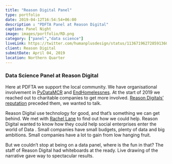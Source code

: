 ```yaml
---
title: "Reason Digital Panel"
type: portfolio
date: 2019-04-12T16:54:54+06:00
description : "PDFTA Panel at Reason Digital"
caption: Panel Night
image: images/portfolio/RD.png
category: ["panel","data science"]
liveLink: https://twitter.com/humanplusdesign/status/1136719627285913600
client: Reason Digital
submitDate: April 04, 2019
location: Northern Quarter
---
```

### Data Science Panel at Reason Digital
Here at PDFTA we  support the local community. We have organisational involvement in [PyDataMCR](https://twitter.com/pydatamcr) and [EndHomelessnes](https://www.meetup.com/EndHomelessness-digital-community/). At the start of 2019 we reached out to charitable companies to get more involved. [Reason Digitals’ reputation](https://reasondigital.com/) preceded them, we wanted to talk.

Reason Digital use technology for good, and that’s something we can get behind. We met with [Rachel Lane](https://www.linkedin.com/in/rachelslane/) to find out how we could help. Reason Digital wanted to know how they could help  social enterprises enter the world of Data . Small companies have small budgets, plenty of data and big ambitions. Small companies have a lot to gain from low hanging fruit.

But we couldn’t stop at being on a data panel, where is the fun in that? The staff of Reason Digital had whiteboards at the ready. Live drawing of the narrative gave way to spectacular results.